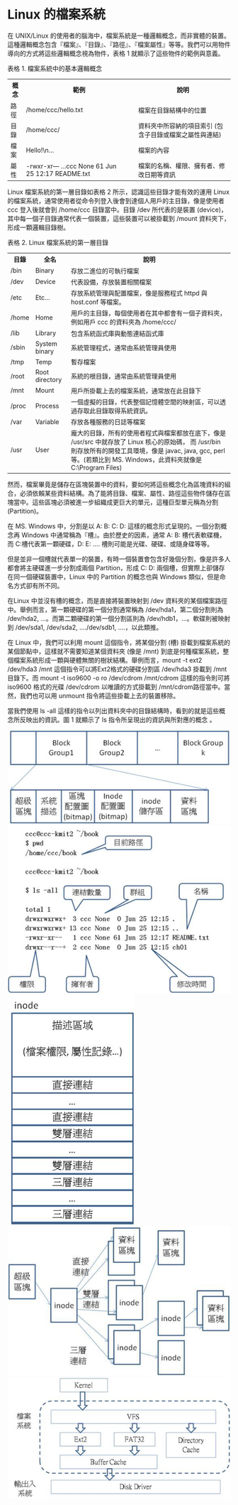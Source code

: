 # Linux 的檔案系統



在 UNIX/Linux 的使用者的腦海中，檔案系統是一種邏輯概念，而非實體的裝置。這種邏輯概念包含『檔案』、『目錄』、『路徑』、『檔案屬性』等等。我們可以用物件導向的方式將這些邏輯概念視為物件，表格 1 就顯示了這些物件的範例與意義。

表格 1. 檔案系統中的基本邏輯概念

<table class="wiki-content-table">
<tbody><tr>
<th>概念</th>
<th>範例</th>
<th>說明</th>
</tr>
<tr>
<td>路徑</td>
<td>/home/ccc/hello.txt</td>
<td>檔案在目錄結構中的位置</td>
</tr>
<tr>
<td>目錄</td>
<td>/home/ccc/</td>
<td>資料夾中所容納的項目索引 (包含子目錄或檔案之屬性與連結)</td>
</tr>
<tr>
<td>檔案</td>
<td>Hello!\n…</td>
<td>檔案的內容</td>
</tr>
<tr>
<td>屬性</td>
<td>-rwxr-xr— …ccc None 61 Jun 25&nbsp;12:17 README.txt</td>
<td>檔案的名稱、權限、擁有者、修改日期等資訊</td>
</tr>
</tbody></table>

Linux 檔案系統的第一層目錄如表格 2 所示，認識這些目錄才能有效的運用 Linux 的檔案系統，通常使用者從命令列登入後會到達個人用戶的主目錄，像是使用者 ccc 登入後就會到 /home/ccc 目錄當中。目錄 /dev 所代表的是裝置 (device)，其中每一個子目錄通常代表一個裝置，這些裝置可以被掛載到 /mount 資料夾下，形成一顆邏輯目錄樹。

表格 2. Linux 檔案系統的第一層目錄

<table class="wiki-content-table">
<tbody><tr>
<th>目錄</th>
<th>全名</th>
<th>說明</th>
</tr>
<tr>
<td>/bin</td>
<td>Binary</td>
<td>存放二進位的可執行檔案</td>
</tr>
<tr>
<td>/dev</td>
<td>Device</td>
<td>代表設備，存放裝置相關檔案</td>
</tr>
<tr>
<td>/etc</td>
<td>Etc…</td>
<td>存放系統管理與配置檔案，像是服務程式 httpd 與 host.conf 等檔案。</td>
</tr>
<tr>
<td>/home</td>
<td>Home</td>
<td>用戶的主目錄，每個使用者在其中都會有一個子資料夾，例如用戶 ccc 的資料夾為 /home/ccc/</td>
</tr>
<tr>
<td>/lib</td>
<td>Library</td>
<td>包含系統函式庫與動態連結函式庫</td>
</tr>
<tr>
<td>/sbin</td>
<td>System binary</td>
<td>系統管理程式，通常由系統管理員使用</td>
</tr>
<tr>
<td>/tmp</td>
<td>Temp</td>
<td>暫存檔案</td>
</tr>
<tr>
<td>/root</td>
<td>Root directory</td>
<td>系統的根目錄，通常由系統管理員使用</td>
</tr>
<tr>
<td>/mnt</td>
<td>Mount</td>
<td>用戶所掛載上去的檔案系統，通常放在此目錄下</td>
</tr>
<tr>
<td>/proc</td>
<td>Process</td>
<td>一個虛擬的目錄，代表整個記憶體空間的映射區，可以透過存取此目錄取得系統資訊。</td>
</tr>
<tr>
<td>/var</td>
<td>Variable</td>
<td>存放各種服務的日誌等檔案</td>
</tr>
<tr>
<td>/usr</td>
<td>User</td>
<td>龐大的目錄，所有的使用者程式與檔案都放在底下，像是 /usr/src 中就存放了 Linux 核心的原始碼， 而 /usr/bin 則存放所有的開發工具環境，像是 javac, java, gcc, perl 等。(若類比到 MS. Windows，此資料夾就像是 C:\Program Files)</td>
</tr>
</tbody></table>

然而，檔案畢竟是儲存在區塊裝置中的資料，要如何將這些概念化為區塊資料的組合，必須依賴某些資料結構。為了能將目錄、檔案、屬性、路徑這些物件儲存在區塊當中。這些區塊必須被進一步組織成更巨大的單元，這種巨型單元稱為分割 (Partition)。

在 MS. Windows 中，分割是以 A: B: C: D: 這樣的概念形式呈現的。一個分割概念再 Windows 中通常稱為『槽』。由於歷史的因素，通常 A: B: 槽代表軟碟機，而 C:槽代表第一顆硬碟，D: E: …. 槽則可能是光碟、硬碟、或隨身碟等等。

但是並非一個槽就代表單一的裝置，有時一個裝置會包含好幾個分割，像是許多人都會將主硬碟進一步分割成兩個 Partition，形成 C: D: 兩個槽，但實際上卻儲存在同一個硬碟裝置中，Linux 中的 Partition 的概念也與 Windows 類似，但是命名方式卻有所不同。

在Linux 中並沒有槽的概念，而是直接將裝置映射到 /dev 資料夾的某個檔案路徑中。舉例而言，第一顆硬碟的第一個分割通常稱為 /dev/hda1，第二個分割則為 /dev/hda2, …。而第二顆硬碟的第一個分割區則為 /dev/hdb1，…。軟碟則被映射到 /dev/sda1, /dev/sda2, …./dev/sdb1, ….，以此類推。

在 Linux 中，我們可以利用 mount 這個指令，將某個分割 (槽) 掛載到檔案系統的某個節點中，這樣就不需要知道某個資料夾 (像是 /mnt) 到底是何種檔案系統，整個檔案系統形成一顆與硬體無關的樹狀結構。舉例而言，mount -t ext2 /dev/hda3 /mnt 這個指令可以將Ext2格式的硬碟分割區 /dev/hda3 掛載到 /mnt 目錄下。而 mount -t iso9600 -o ro /dev/cdrom /mnt/cdrom 這樣的指令則可將 iso9600 格式的光碟 /dev/cdrom 以唯讀的方式掛載到 /mnt/cdrom路徑當中。當然，我們也可以用 unmount 指令將這些掛載上去的裝置移除。

當我們使用 ls -all 這樣的指令以列出資料夾中的目錄結構時，看到的就是這些概念所反映出的資訊。圖 1 就顯示了 ls 指令所呈現出的資訊與所對應的概念 。


![](images/LinuxExt2.jpg)
![](images/LinuxFileDirectory.jpg)
![](images/LinuxInode.jpg)
![](images/LinuxInodeIndex.jpg)
![](images/LinuxVFS.jpg)

